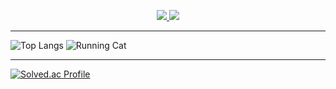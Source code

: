 <p align="center">
  <a href="https://www.instagram.com/sejun_noah08/">
    <img src="https://img.shields.io/badge/Instagram-E4405F?style=for-the-badge&logo=Instagram&logoColor=white"/>
  </a> 
  <a href="https://velog.io/@yuuki08noah/posts/">
    <img src="https://img.shields.io/badge/velog-20C997?style=for-the-badge&logo=velog&logoColor=white"/>
  </a><hr></p>
      <p align="center">

  ![Top Langs](https://github-readme-stats.vercel.app/api/top-langs/?username=yuuki08noah&layout=compact&hide=jupyter%20notebook,html,css&langs_count=20)  ![Running Cat](https://media.tenor.com/XSns7DzGv38AAAAi/cat-running.gif)<hr>
  </p>

    
  [![Solved.ac Profile](http://mazassumnida.wtf/api/generate_badge?boj=yuuki08noah)](https://solved.ac/yuuki08noah)
<br>
